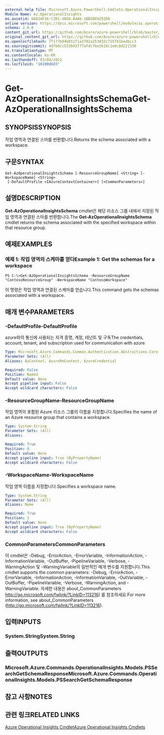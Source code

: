 ```yaml
---
external help file: Microsoft.Azure.PowerShell.Cmdlets.OperationalInsights.dll-Help.xml
Module Name: Az.OperationalInsights
ms.assetid: 6A834F26-C3D1-46DA-A4A6-1BB5B69291D0
online version: https://docs.microsoft.com/powershell/module/az.operationalinsights/get-azoperationalinsightsschema
schema: 2.0.0
content_git_url: https://github.com/Azure/azure-powershell/blob/master/src/OperationalInsights/OperationalInsights/help/Get-AzOperationalInsightsSchema.md
original_content_git_url: https://github.com/Azure/azure-powershell/blob/master/src/OperationalInsights/OperationalInsights/help/Get-AzOperationalInsightsSchema.md
ms.openlocfilehash: 7f177b94b851f1a3702a153032c715f81badbcc3
ms.sourcegitcommit: 4dfb0cc533b83f77afdcfbe2618c1e6c8d221330
ms.translationtype: MT
ms.contentlocale: ko-KR
ms.lasthandoff: 03/04/2021
ms.locfileid: "102008683"
---
```

# <span data-ttu-id="a2def-101">Get-AzOperationalInsightsSchema</span><span class="sxs-lookup"><span data-stu-id="a2def-101">Get-AzOperationalInsightsSchema</span></span>

## <span data-ttu-id="a2def-102">SYNOPSIS</span><span class="sxs-lookup"><span data-stu-id="a2def-102">SYNOPSIS</span></span>
<span data-ttu-id="a2def-103">작업 영역과 연결된 스마를 반환합니다.</span><span class="sxs-lookup"><span data-stu-id="a2def-103">Returns the schema associated with a workspace.</span></span>

## <span data-ttu-id="a2def-104">구문</span><span class="sxs-lookup"><span data-stu-id="a2def-104">SYNTAX</span></span>

```
Get-AzOperationalInsightsSchema [-ResourceGroupName] <String> [-WorkspaceName] <String>
 [-DefaultProfile <IAzureContextContainer>] [<CommonParameters>]
```

## <span data-ttu-id="a2def-105">설명</span><span class="sxs-lookup"><span data-stu-id="a2def-105">DESCRIPTION</span></span>
<span data-ttu-id="a2def-106">**Get-AzOperationalInsightsSchema** cmdlet은 해당 리소스 그룹 내에서 지정된 작업 영역과 연결된 스마를 반환합니다.</span><span class="sxs-lookup"><span data-stu-id="a2def-106">The **Get-AzOperationalInsightsSchema** cmdlet returns the schema associated with the specified workspace within that resource group.</span></span>

## <span data-ttu-id="a2def-107">예제</span><span class="sxs-lookup"><span data-stu-id="a2def-107">EXAMPLES</span></span>

### <span data-ttu-id="a2def-108">예제 1: 작업 영역의 스케마를 얻다</span><span class="sxs-lookup"><span data-stu-id="a2def-108">Example 1: Get the schemas for a workspace</span></span>
```
PS C:\>Get-AzOperationalInsightsSchema -ResourceGroupName "ContosoResourceGroup" -WorkspaceName "ContosoWorkspace"
```

<span data-ttu-id="a2def-109">이 명령은 작업 영역과 연결된 스케마를 얻습니다.</span><span class="sxs-lookup"><span data-stu-id="a2def-109">This command gets the schemas associated with a workspace.</span></span>

## <span data-ttu-id="a2def-110">매개 변수</span><span class="sxs-lookup"><span data-stu-id="a2def-110">PARAMETERS</span></span>

### <span data-ttu-id="a2def-111">-DefaultProfile</span><span class="sxs-lookup"><span data-stu-id="a2def-111">-DefaultProfile</span></span>
<span data-ttu-id="a2def-112">azure와의 통신에 사용되는 자격 증명, 계정, 테넌트 및 구독</span><span class="sxs-lookup"><span data-stu-id="a2def-112">The credentials, account, tenant, and subscription used for communication with azure</span></span>

```yaml
Type: Microsoft.Azure.Commands.Common.Authentication.Abstractions.Core.IAzureContextContainer
Parameter Sets: (All)
Aliases: AzContext, AzureRmContext, AzureCredential

Required: False
Position: Named
Default value: None
Accept pipeline input: False
Accept wildcard characters: False
```

### <span data-ttu-id="a2def-113">-ResourceGroupName</span><span class="sxs-lookup"><span data-stu-id="a2def-113">-ResourceGroupName</span></span>
<span data-ttu-id="a2def-114">작업 영역이 포함된 Azure 리소스 그룹의 이름을 지정합니다.</span><span class="sxs-lookup"><span data-stu-id="a2def-114">Specifies the name of an Azure resource group that contains a workspace.</span></span>

```yaml
Type: System.String
Parameter Sets: (All)
Aliases:

Required: True
Position: 0
Default value: None
Accept pipeline input: True (ByPropertyName)
Accept wildcard characters: False
```

### <span data-ttu-id="a2def-115">-WorkspaceName</span><span class="sxs-lookup"><span data-stu-id="a2def-115">-WorkspaceName</span></span>
<span data-ttu-id="a2def-116">작업 영역 이름을 지정합니다.</span><span class="sxs-lookup"><span data-stu-id="a2def-116">Specifies a workspace name.</span></span>

```yaml
Type: System.String
Parameter Sets: (All)
Aliases: Name

Required: True
Position: 1
Default value: None
Accept pipeline input: True (ByPropertyName)
Accept wildcard characters: False
```

### <span data-ttu-id="a2def-117">CommonParameters</span><span class="sxs-lookup"><span data-stu-id="a2def-117">CommonParameters</span></span>
<span data-ttu-id="a2def-118">이 cmdlet은 -Debug, -ErrorAction, -ErrorVariable, -InformationAction, -InformationVariable, -OutBuffer, -PipelineVariable, -Verbose, -WarningAction 및 -WarningVariable의 일반적인 매개 변수를 지원합니다.</span><span class="sxs-lookup"><span data-stu-id="a2def-118">This cmdlet supports the common parameters: -Debug, -ErrorAction, -ErrorVariable, -InformationAction, -InformationVariable, -OutVariable, -OutBuffer, -PipelineVariable, -Verbose, -WarningAction, and -WarningVariable.</span></span> <span data-ttu-id="a2def-119">자세한 내용은 about_CommonParameters http://go.microsoft.com/fwlink/?LinkID=113216) 를 참조하세요.</span><span class="sxs-lookup"><span data-stu-id="a2def-119">For more information, see about_CommonParameters (http://go.microsoft.com/fwlink/?LinkID=113216).</span></span>

## <span data-ttu-id="a2def-120">입력</span><span class="sxs-lookup"><span data-stu-id="a2def-120">INPUTS</span></span>

### <span data-ttu-id="a2def-121">System.String</span><span class="sxs-lookup"><span data-stu-id="a2def-121">System.String</span></span>

## <span data-ttu-id="a2def-122">출력</span><span class="sxs-lookup"><span data-stu-id="a2def-122">OUTPUTS</span></span>

### <span data-ttu-id="a2def-123">Microsoft.Azure.Commands.OperationalInsights.Models.PSSearchGetSchemaResponse</span><span class="sxs-lookup"><span data-stu-id="a2def-123">Microsoft.Azure.Commands.OperationalInsights.Models.PSSearchGetSchemaResponse</span></span>

## <span data-ttu-id="a2def-124">참고 사항</span><span class="sxs-lookup"><span data-stu-id="a2def-124">NOTES</span></span>

## <span data-ttu-id="a2def-125">관련 링크</span><span class="sxs-lookup"><span data-stu-id="a2def-125">RELATED LINKS</span></span>

[<span data-ttu-id="a2def-126">Azure Operational Insights Cmdlet</span><span class="sxs-lookup"><span data-stu-id="a2def-126">Azure Operational Insights Cmdlets</span></span>](./Az.OperationalInsights.md)


